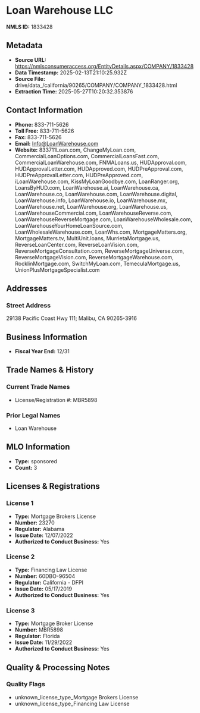 # Loan Warehouse LLC

**NMLS ID:** 1833428

## Metadata
- **Source URL:** https://nmlsconsumeraccess.org/EntityDetails.aspx/COMPANY/1833428
- **Data Timestamp:** 2025-02-13T21:10:25.932Z
- **Source File:** drive/data_/california/90265/COMPANY/COMPANY_1833428.html
- **Extraction Time:** 2025-05-27T10:20:32.353876

## Contact Information
- **Phone:** 833-711-5626
- **Toll Free:** 833-711-5626
- **Fax:** 833-711-5626
- **Email:** Info@LoanWarehouse.com
- **Website:** 833711Loan.com, ChangeMyLoan.com, CommercialLoanOptions.com, CommercialLoansFast.com, CommercialLoanWarehouse.com, FNMALoans.us, HUDApproval.com, HUDApprovalLetter.com, HUDApproved.com, HUDPreApproval.com, HUDPreApprovalLetter.com, HUDPreApproved.com, iLoanWarehouse.com, KissMyLoanGoodbye.com, LoanRanger.org, LoansByHUD.com, LoanWarehouse.ai, LoanWarehouse.ca, LoanWarehouse.co, LoanWarehouse.com, LoanWarehouse.digital, LoanWarehouse.info, LoanWarehouse.io, LoanWarehouse.mx, LoanWarehouse.net, LoanWarehouse.org, LoanWarehouse.us, LoanWarehouseCommercial.com, LoanWarehouseReverse.com, LoanWarehouseReverseMortgage.com, LoanWarehouseWholesale.com, LoanWarehouseYourHomeLoanSource.com, LoanWholesaleWarehouse.com, LoanWhs.com, MortgageMatters.org, MortgageMatters.tv, MultiUnit.loans, MurrietaMortgage.us, ReverseLoanCenter.com, ReverseLoanVision.com, ReverseMortgageConsultation.com, ReverseMortgageUniverse.com, ReverseMortgageVision.com, ReverseMortgageWarehouse.com, RocklinMortgage.com, SwitchMyLoan.com, TemeculaMortgage.us, UnionPlusMortgageSpecialist.com

## Addresses
### Street Address
29138 Pacific Coast Hwy 111; Malibu, CA 90265-3916

## Business Information
- **Fiscal Year End:** 12/31

## Trade Names & History
### Current Trade Names
- License/Registration #: MBR5898

### Prior Legal Names
- Loan Warehouse

## MLO Information
- **Type:** sponsored
- **Count:** 3

## Licenses & Registrations

### License 1
- **Type:** Mortgage Brokers License
- **Number:** 23270
- **Regulator:** Alabama
- **Issue Date:** 12/07/2022
- **Authorized to Conduct Business:** Yes

### License 2
- **Type:** Financing Law License
- **Number:** 60DBO-96504
- **Regulator:** California - DFPI
- **Issue Date:** 05/17/2019
- **Authorized to Conduct Business:** Yes

### License 3
- **Type:** Mortgage Broker License
- **Number:** MBR5898
- **Regulator:** Florida
- **Issue Date:** 11/29/2022
- **Authorized to Conduct Business:** Yes

## Quality & Processing Notes
### Quality Flags
- unknown_license_type_Mortgage Brokers License
- unknown_license_type_Financing Law License
